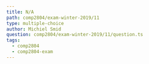 ```yaml
---
title: N/A
path: comp2804/exam-winter-2019/11
type: multiple-choice
author: Michiel Smid
question: comp2804/exam-winter-2019/11/question.ts
tags:
  - comp2804
  - comp2804-exam
---
```

